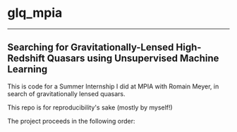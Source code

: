# glq_mpia
---
## Searching for Gravitationally-Lensed High-Redshift Quasars using Unsupervised Machine Learning

This is code for a Summer Internship I did at MPIA with Romain Meyer, in search of gravitationally lensed quasars.

This repo is for reproducibility's sake (mostly by myself!)

The project proceeds in the following order:

##
